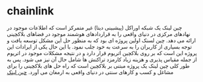 # chainlink
چین لینک یک شبکه اوراکل (پیشبینی دیتا) غیر متمرکز است که اطلاعات موجود در نهادهای مرکزی در دنیای واقعی را به قراردادهای هوشمند موجود در فضاهای بلاکچینی ارائه می دهد. چین لسنک اولین پروژه ای بود که به منظور حل این مشکل توسعه یافت و توجه بسیاری از کاربران را به سرعت به خود جلب نمود. با این حال یکی از ایرادات این پروژه این است که بر روی بلاکچین اتریوم قرار دارد و در نتیجه مشکلات موجود در اتریوم از جمله مقیاس پذیری و هزینه زیاد کارمزد تراکنش ها شامل حال آن نیز می شود.
پس به طور کلی چین لینک یک پروژه مبتنی بر بلاکچین است که راه حل های بلاکچینی را برای مشاغل و کسب و کارهای سنتی در دنیای واقعی به ارمغان می آورد.
<a href="https://arztoday.com/what-is-chainlink/">چین لینک</a>
